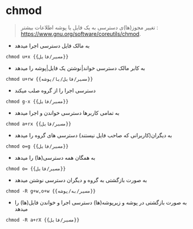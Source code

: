 # chmod

> تغییر مجوز(ها)ی دسترسی به یک فایل یا پوشه
> اطلاعات بیشتر : <https://www.gnu.org/software/coreutils/chmod>.

- به مالک فایل دسترسی اجرا میدهد

`chmod u+x {{مسیر/فایل}}`

- به کابر مالک دسترسی خواند|نوشتن یک فایل|پوشه را میدهد

`chmod u+rw {{مسیر/فایل/یا/پوشه}}`

- دسترسی اجرا را از گروه صلب میکند

`chmod g-x {{مسیر/فایل}}`

- به تمامی کاربرها دسترسی خواندن و اجرا میدهد

`chmod a+rx {{مسیر/فایل}}`

- به دیگران(کاربرانی که صاحب فایل نیستند) دسترسی های گروه را میدهد

`chmod o=g {{مسیر/فایل}}`

- به همگان همه دسترسی(ها) را میدهد

`chmod o= {{مسیر/فایل}}`

- به صورت بازگشتی به گروه و دیگران دسترسی نوشتن میدهد

`chmod -R g+w,o+w {{مسیر/به/پوشه}}`

- به صورت بازگشتی در پوشه و زیرپوشه(ها) دسترسی اجرا و خواندن فایل(ها) را میدهد

`chmod -R a+rX {{مسیر/فایل}}`
